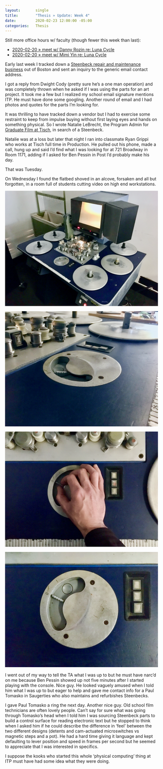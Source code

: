 ```yaml
---
layout:       single
title:        "Thesis » Update: Week 4"
date:         2020-02-23 12:00:00 -05:00
categories:   Thesis
---
```


Still more office hours w/ faculty (though fewer this week than last):

- [2020-02-20 » meet w/ Danny Rozin re: Luna Cycle](https://www.evernote.com/shard/s65/sh/872a1b68-24ed-4949-8a91-5928bbd66119/b915664abfb5efa2cdeda7551f4df39a)
- [2020-02-20 » meet w/ Mimi Yin re: Luna Cycle](https://www.evernote.com/shard/s65/sh/8042ad16-1ce7-4844-8ff4-25ef7649b608/0a3f56ba95c1b7c6a4378c4a43ba1890)

Early last week I tracked down a [Steenbeck repair and maintenance business](https://www.cutfilm.com/) out of Boston and sent an inquiry to the generic email contact address.

I got a reply from Dwight Cody (pretty sure he’s a one man operation) and was completely thrown when he asked if I was using the parts for an art project. It took me a few but I realized my school email signature mentions ITP. He must have done some googling. Another round of email and I had photos and quotes for the parts I’m looking for.

It was thrilling to have tracked down a vendor but I had to exercise some restraint to keep from impulse buying without first laying eyes and hands on something physical. So I wrote Natalie LeBrecht, the Program Admin for [Graduate Film at Tisch](https://tisch.nyu.edu/grad-film), in search of a Steenbeck.

Natalie was at a loss but later that night I ran into classmate Ryan Grippi who works at Tisch full time in Production. He pulled out his phone, made a call, hung up and said I’d find what I was looking for at 721 Broadway in Room 1171, adding if I asked for Ben Pessin in Post I’d probably make his day.

That was Tuesday.

On Wednesday I found the flatbed shoved in an alcove, forsaken and all but forgotten, in a room full of students cutting video on high end workstations.

![Steenbeck flatbed film editor console.](/assets/2020-02-23/IMG_5684.PNG)

![Detail of Steenbeck flatbed film editor console.](/assets/2020-02-23/IMG_5664.PNG)

![Detail of Steenbeck flatbed film editor console.](/assets/2020-02-23/IMG_5672.PNG)

![Detail of Steenbeck flatbed film editor console.](/assets/2020-02-23/IMG_5662.PNG)

I went out of my way to tell the TA what I was up to but he must have narc’d on me because Ben Pessin showed up not five minutes after I started playing with the console. Nice guy. He looked vaguely amused when I told him what I was up to but eager to help and gave me contact info for a Paul Tomasko in Saugerties who also maintains and refurbishes Steenbecks.

I gave Paul Tomasko a ring the next day. Another nice guy. Old school film technicians are often lovely people. Can’t say for sure what was going through Tomasko’s head when I told him I was sourcing Steenbeck parts to build a control surface for reading electronic text but he stopped to think when I asked him if he could describe the difference in ‘feel’ between the two different designs (detents and cam-actuated microswitches vs magnetic steps and a pot). He had a hard time giving it language and kept defaulting to lever position and speed in frames per second but he seemed to appreciate that I was interested in specifics.

I suppose the kooks who started this whole ‘physical computing’ thing at ITP must have had some idea what they were doing.
